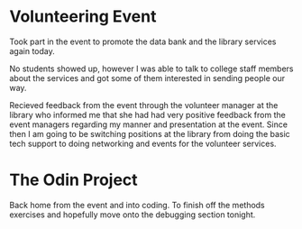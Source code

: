 # Volunteering Event
Took part in the event to promote the data bank and the library services again today.

No students showed up, however I was able to talk to college staff members about the services and got some of them interested in sending people our way.

Recieved feedback from the event through the volunteer manager at the library who informed me that she had had very positive feedback from the event managers regarding my manner and presentation at the event. Since then I am going to be switching positions at the library from doing the basic tech support to doing networking and events for the volunteer services.

# The Odin Project
Back home from the event and into coding. To finish off the methods exercises and hopefully move onto the debugging section tonight.